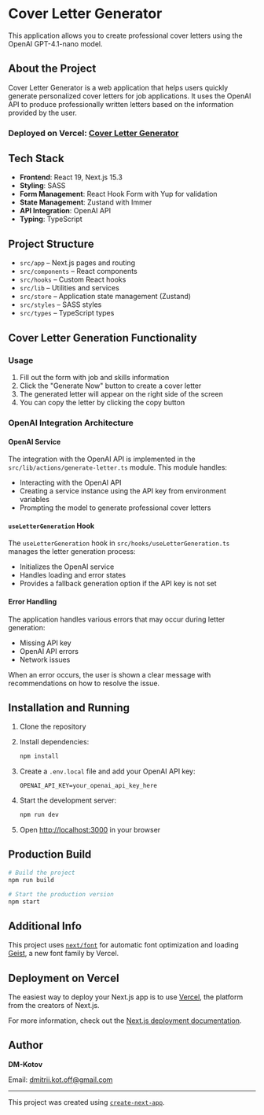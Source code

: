 # Cover Letter Generator

This application allows you to create professional cover letters using the OpenAI GPT-4.1-nano model.

## About the Project

Cover Letter Generator is a web application that helps users quickly generate personalized cover letters for job applications. It uses the OpenAI API to produce professionally written letters based on the information provided by the user.

### Deployed on Vercel: [Cover Letter Generator](https://cover-letter-ai-generator-dmkodoffs-projects.vercel.app/)

## Tech Stack

- **Frontend**: React 19, Next.js 15.3
- **Styling**: SASS
- **Form Management**: React Hook Form with Yup for validation
- **State Management**: Zustand with Immer
- **API Integration**: OpenAI API
- **Typing**: TypeScript

## Project Structure

- `src/app` – Next.js pages and routing
- `src/components` – React components
- `src/hooks` – Custom React hooks
- `src/lib` – Utilities and services
- `src/store` – Application state management (Zustand)
- `src/styles` – SASS styles
- `src/types` – TypeScript types

## Cover Letter Generation Functionality

### Usage

1. Fill out the form with job and skills information
2. Click the "Generate Now" button to create a cover letter
3. The generated letter will appear on the right side of the screen
4. You can copy the letter by clicking the copy button

### OpenAI Integration Architecture

#### OpenAI Service

The integration with the OpenAI API is implemented in the `src/lib/actions/generate-letter.ts` module. This module handles:

- Interacting with the OpenAI API
- Creating a service instance using the API key from environment variables
- Prompting the model to generate professional cover letters

#### `useLetterGeneration` Hook

The `useLetterGeneration` hook in `src/hooks/useLetterGeneration.ts` manages the letter generation process:

- Initializes the OpenAI service
- Handles loading and error states
- Provides a fallback generation option if the API key is not set

#### Error Handling

The application handles various errors that may occur during letter generation:

- Missing API key
- OpenAI API errors
- Network issues

When an error occurs, the user is shown a clear message with recommendations on how to resolve the issue.

## Installation and Running

1. Clone the repository
2. Install dependencies:

   ```bash
   npm install
   ```

3. Create a `.env.local` file and add your OpenAI API key:

   ```
   OPENAI_API_KEY=your_openai_api_key_here
   ```

4. Start the development server:

   ```bash
   npm run dev
   ```

5. Open [http://localhost:3000](http://localhost:3000) in your browser

## Production Build

```bash
# Build the project
npm run build

# Start the production version
npm start
```

## Additional Info

This project uses [`next/font`](https://nextjs.org/docs/app/building-your-application/optimizing/fonts) for automatic font optimization and loading [Geist](https://vercel.com/font), a new font family by Vercel.

## Deployment on Vercel

The easiest way to deploy your Next.js app is to use [Vercel](https://vercel.com/new?utm_medium=default-template&filter=next.js&utm_source=create-next-app&utm_campaign=create-next-app-readme), the platform from the creators of Next.js.

For more information, check out the [Next.js deployment documentation](https://nextjs.org/docs/app/building-your-application/deploying).

## Author

**DM-Kotov**

Email: [dmitrii.kot.off@gmail.com](mailto:dmitrii.kot.off@gmail.com)

---

This project was created using [`create-next-app`](https://nextjs.org/docs/app/api-reference/cli/create-next-app).
